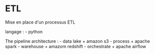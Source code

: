 # ETL 


Mise en place d'un processus ETL

langage :
    - python 


The pipeline architecture :
    - data lake 
        + amazon s3
    - process 
        + apache spark
    - warehouse
        + amazom redshift
    - orchestrate 
        + apache airflow



